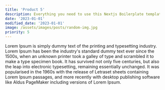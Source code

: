 ```yaml
---
title: 'Product 5'
description: Everything you need to use this Nextjs Boilerplate template
date: '2023-01-01'
modified_date: '2023-01-01'
image: /assets/images/posts/random-img.jpg
priority: 5
---
```


Lorem Ipsum is simply dummy text of the printing and typesetting industry. Lorem Ipsum has been the industry's standard dummy text ever since the 1500s, when an unknown printer took a galley of type and scrambled it to make a type specimen book. It has survived not only five centuries, but also the leap into electronic typesetting, remaining essentially unchanged. It was popularised in the 1960s with the release of Letraset sheets containing Lorem Ipsum passages, and more recently with desktop publishing software like Aldus PageMaker including versions of Lorem Ipsum.
